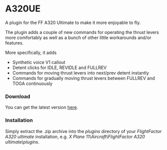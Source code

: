 # A320UE
A plugin for the FF A320 Ultimate to make it more enjoyable to fly.

The plugin adds a couple of new commands for operating the thrust levers more comfortably as well as a bunch of other little workarounds and/or features.

More specifically, it adds
* Synthetic voice V1 callout
* Detent clicks for IDLE, REVIDLE and FULLREV
* Commands for moving thrust levers into next/prev detent instantly
* Commands for gradually moving thrust levers between FULLREV and TOGA continuously


### Download
You can get the latest version [here](https://github.com/smiley22/XPPlugins/releases/tag/A320UE).

### Installation
Simply extract the .zip archive into the *plugins* directory of your *FlightFactor A320 ultimate* installation, e.g. *X Plane 11\Aircraft\FlightFactor A320 ultimate\plugins*.
